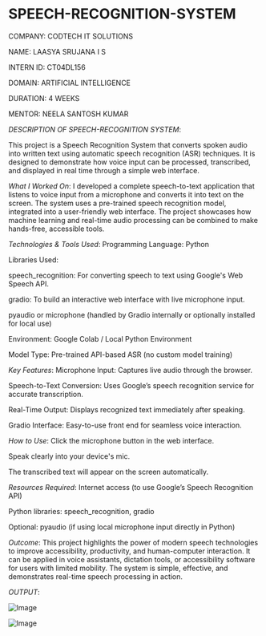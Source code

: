 # SPEECH-RECOGNITION-SYSTEM

COMPANY: CODTECH IT SOLUTIONS

NAME: LAASYA SRUJANA I S

INTERN ID: CT04DL156

DOMAIN: ARTIFICIAL INTELLIGENCE

DURATION: 4 WEEKS

MENTOR: NEELA SANTOSH KUMAR

*DESCRIPTION OF SPEECH-RECOGNITION SYSTEM*:

This project is a Speech Recognition System that converts spoken audio into written text using automatic speech recognition (ASR) techniques. It is designed to demonstrate how voice input can be processed, transcribed, and displayed in real time through a simple web interface.

*What I Worked On*:
I developed a complete speech-to-text application that listens to voice input from a microphone and converts it into text on the screen. The system uses a pre-trained speech recognition model, integrated into a user-friendly web interface. The project showcases how machine learning and real-time audio processing can be combined to make hands-free, accessible tools.

*Technologies & Tools Used*:
Programming Language: Python

Libraries Used:

speech_recognition: For converting speech to text using Google's Web Speech API.

gradio: To build an interactive web interface with live microphone input.

pyaudio or microphone (handled by Gradio internally or optionally installed for local use)

Environment: Google Colab / Local Python Environment

Model Type: Pre-trained API-based ASR (no custom model training)

*Key Features*:
Microphone Input: Captures live audio through the browser.

Speech-to-Text Conversion: Uses Google’s speech recognition service for accurate transcription.

Real-Time Output: Displays recognized text immediately after speaking.

Gradio Interface: Easy-to-use front end for seamless voice interaction.

*How to Use*:
Click the microphone button in the web interface.

Speak clearly into your device's mic.

The transcribed text will appear on the screen automatically.

*Resources Required*:
Internet access (to use Google’s Speech Recognition API)

Python libraries: speech_recognition, gradio

Optional: pyaudio (if using local microphone input directly in Python)

*Outcome*:
This project highlights the power of modern speech technologies to improve accessibility, productivity, and human-computer interaction. It can be applied in voice assistants, dictation tools, or accessibility software for users with limited mobility. The system is simple, effective, and demonstrates real-time speech processing in action.

*OUTPUT*:

![Image](https://github.com/user-attachments/assets/7f8b8040-0022-4b3e-bbeb-27a5f83d9600)

![Image](https://github.com/user-attachments/assets/2df5de54-98cb-4100-a367-91b75e2633e0)
